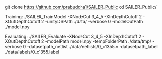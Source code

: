 git clone https://github.com/prabuddha1/SAILER_Public
cd SAILER_Public/

Training:
./SAILER_TrainModel -XNodeCut 3_4_5 -XInDepthCutoff 2 -XOutDepthCutoff 2 -unityDSPath ./data/ -verbose 0 -modelOutPath ./model.npy

Evaluating:
./SAILER_Evaluate -XNodeCut 3_4_5 -XInDepthCutoff 2 -XOutDepthCutoff 2 -modelPath model.npy -tempFolderPath ./data/tmp/ -verbose 0 -datasetpath_netlist ./data/netlists/0_c1355.v -datasetpath_label ./data/labels/0_c1355.label


